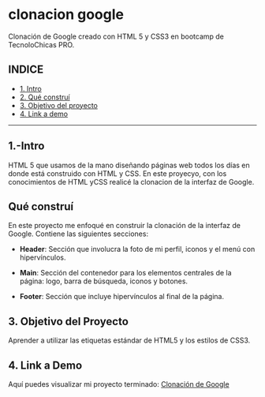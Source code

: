 # clonacion google
Clonación de Google creado con HTML 5 y CSS3 en bootcamp de TecnoloChicas PRO.


## **INDICE**
* [1. Intro](#)
* [2. Qué construí](#)
* [3. Objetivo del proyecto](#)
* [4. Link a demo](#)

****
 

## 1.-Intro

HTML 5 que usamos de la mano diseñando páginas web todos los días en donde está construido con HTML y CSS. En este proyecyo, con los conocimientos de HTML yCSS realicé la clonacion de la interfaz de Google.

## Qué construí

En este proyecto me enfoqué en construir la clonación de la interfaz de Google. Contiene las siguientes secciones:

* **Header**: Sección que involucra la foto de mi perfil, iconos y el menú con hipervínculos.

* **Main**: Sección del contenedor para los elementos centrales de la página: logo, barra de búsqueda, iconos y botones.

* **Footer**: Sección que incluye hipervínculos al final de la página.

## 3. Objetivo del Proyecto
Aprender a utilizar las etiquetas estándar de HTML5 y los estilos de CSS3.

## 4. Link a Demo
Aquí puedes visualizar mi proyecto terminado: [Clonación de Google](#)
